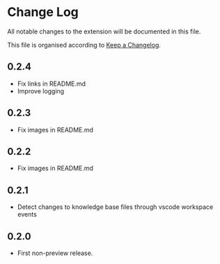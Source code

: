 # Change Log

All notable changes to the extension will be documented in this file.

This file is organised according to [Keep a Changelog](http://keepachangelog.com/).

## 0.2.4

- Fix links in README.md
- Improve logging

## 0.2.3

- Fix images in README.md

## 0.2.2

- Fix images in README.md

## 0.2.1

- Detect changes to knowledge base files through vscode workspace events

## 0.2.0

- First non-preview release.
